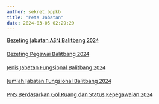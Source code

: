```yaml
---
author: sekret.bppkb
title: "Peta Jabatan"
date: 2024-03-05 02:29:29
---
```


<p style="margin: 0cm;"><a href="https://drive.google.com/file/d/1So-kTC4KhXaw9jQ9mLUnO9gZ-sZAKKjF/preview"><span style="font-family: 'Segoe UI',sans-serif; color: black;">Bezeting Jabatan ASN Balitbang 2024</span></a></p>

<p style="margin: 0cm;">&nbsp;</p>

<p style="margin: 0cm; font-variant-ligatures: normal; font-variant-caps: normal; orphans: 2; text-align: start; widows: 2; -webkit-text-stroke-width: 0px; text-decoration-thickness: initial; text-decoration-style: initial; text-decoration-color: initial; word-spacing: 0px;"><span style="font-family: 'Segoe UI',sans-serif; color: black;"><a href="https://drive.google.com/file/d/1o_6B8Q45ruECl5WZ3B8hWycT61kVHAtj/preview">Bezeting Pegawai Balitbang 2024</a></span></p>

<p style="margin: 0cm; font-variant-ligatures: normal; font-variant-caps: normal; orphans: 2; text-align: start; widows: 2; -webkit-text-stroke-width: 0px; text-decoration-thickness: initial; text-decoration-style: initial; text-decoration-color: initial; word-spacing: 0px;">&nbsp;</p>

<p style="margin: 0cm; font-variant-ligatures: normal; font-variant-caps: normal; orphans: 2; text-align: start; widows: 2; -webkit-text-stroke-width: 0px; text-decoration-thickness: initial; text-decoration-style: initial; text-decoration-color: initial; word-spacing: 0px;"><span style="font-family: 'Segoe UI',sans-serif; color: black;"><a href="https://drive.google.com/file/d/1RZ-qRh2_VyVugDgxGtE_xfn3RGGMY-5b/preview">Jenis Jabatan Fungsional Balitbang 2024</a></span></p>

<p style="margin: 0cm; font-variant-ligatures: normal; font-variant-caps: normal; orphans: 2; text-align: start; widows: 2; -webkit-text-stroke-width: 0px; text-decoration-thickness: initial; text-decoration-style: initial; text-decoration-color: initial; word-spacing: 0px;">&nbsp;</p>

<p style="margin: 0cm; font-variant-ligatures: normal; font-variant-caps: normal; orphans: 2; text-align: start; widows: 2; -webkit-text-stroke-width: 0px; text-decoration-thickness: initial; text-decoration-style: initial; text-decoration-color: initial; word-spacing: 0px;"><span style="font-family: 'Segoe UI',sans-serif; color: black;"><a href="https://drive.google.com/file/d/16khqcFnP1GKcFWRZ1Hun99cLoGm1uCVa/preview">Jumlah Jabatan Fungsional Balitbang 2024</a></span></p>

<p style="margin: 0cm; font-variant-ligatures: normal; font-variant-caps: normal; orphans: 2; text-align: start; widows: 2; -webkit-text-stroke-width: 0px; text-decoration-thickness: initial; text-decoration-style: initial; text-decoration-color: initial; word-spacing: 0px;">&nbsp;</p>

<p style="margin: 0cm; font-variant-ligatures: normal; font-variant-caps: normal; orphans: 2; text-align: start; widows: 2; -webkit-text-stroke-width: 0px; text-decoration-thickness: initial; text-decoration-style: initial; text-decoration-color: initial; word-spacing: 0px;"><span style="font-family: 'Segoe UI',sans-serif; color: black;"><a href="https://drive.google.com/file/d/1VmlBsXMrCL_xTXpssqWP9h12ieP0xoY7/preview">PNS Berdasarkan Gol.Ruang dan Status Kepegawaian 2024</a></span></p>
